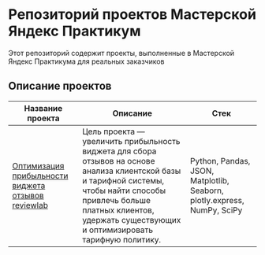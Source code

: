 # Репозиторий проектов Мастерской Яндекс Практикум
Этот репозиторий содержит проекты, выполненные в Мастерской Яндекс Практикума для реальных заказчиков

## Описание проектов

| <div align="center">Название проекта</div>  | <div align="center">Описание</div> | <div align="center">Стек</div> |
| :-------------------------------------- | :------------------------------------------------------------------------------------------------------------------- | :----------------------- |
| [Оптимизация прибыльности виджета отзывов reviewlab](project_folder) | Цель проекта —  увеличить прибыльность виджета для сбора отзывов на основе анализа клиентской базы и тарифной системы, чтобы найти способы привлечь больше платных клиентов, удержать существующих и оптимизировать тарифную политику. | Python, Pandas, JSON, Matplotlib, Seaborn, plotly.express, NumPy, SciPy |
